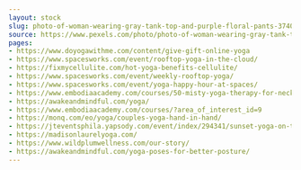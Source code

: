 ```yaml
---
layout: stock
slug: photo-of-woman-wearing-gray-tank-top-and-purple-floral-pants-374012
source: https://www.pexels.com/photo/photo-of-woman-wearing-gray-tank-top-and-purple-floral-pants-374012/
pages:
- https://www.doyogawithme.com/content/give-gift-online-yoga
- https://www.spacesworks.com/event/rooftop-yoga-in-the-cloud/
- https://fixmycellulite.com/hot-yoga-benefits-cellulite/
- https://www.spacesworks.com/event/weekly-rooftop-yoga/
- https://www.spacesworks.com/event/yoga-happy-hour-at-spaces/
- https://www.embodiaacademy.com/courses/50-misty-yoga-therapy-for-neck-shoulders-back-scoliosis-rachel-krentzman
- https://awakeandmindful.com/yoga/
- https://www.embodiaacademy.com/courses/?area_of_interest_id=9
- https://monq.com/eo/yoga/couples-yoga-hand-in-hand/
- https://jteventsphila.yapsody.com/event/index/294341/sunset-yoga-on-the-roof
- https://madisonlaurelyoga.com/
- https://www.wildplumwellness.com/our-story/
- https://awakeandmindful.com/yoga-poses-for-better-posture/
---
```

